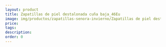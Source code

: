 ```yaml
---
layout: product
title: Zapatillas de piel destalonada cuña baja_46Eu
image: img/productos/zapatillas-senora-invierno/Zapatillas de piel destalonada cuña baja_46Eu.jpeg
price: 
tags: 
description: 
order: 0
---
```

